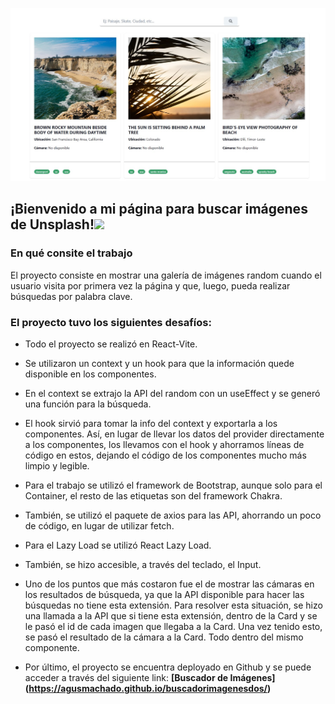 ![Banner](src/assets/captura_buscador.jpg)


<!-- Mensaje de bienvenida -->
<h2>¡Bienvenido a mi página para buscar imágenes de Unsplash!<img src="https://media.giphy.com/media/hvRJCLFzcasrR4ia7z/giphy.gif" width="25px"></h2>

<h3>En qué consite el trabajo</h3>

<!-- Sobre el proyecto -->
<p>
El proyecto consiste en mostrar una galería de imágenes random cuando el usuario visita por primera vez la página y que, luego, pueda realizar búsquedas por palabra clave.
</p>


<!-- Puntos importantes -->
<h3>El proyecto tuvo los siguientes desafíos:</h3>

- Todo el proyecto se realizó en React-Vite.

- Se utilizaron un context y un hook para que la información quede disponible en los componentes.

- En el context se extrajo la API del random con un useEffect y se generó una función para la búsqueda. 

- El hook sirvió para tomar la info del context y exportarla a los componentes. Así, en lugar de llevar los datos del provider directamente a los componentes, los llevamos con el hook y ahorramos líneas de código en estos, dejando el código de los componentes mucho más limpio y legible.

- Para el trabajo se utilizó el framework de Bootstrap, aunque solo para el Container, el resto de las etiquetas son del framework Chakra.

- También, se utilizó el paquete de axios para las API, ahorrando un poco de código, en lugar de utilizar fetch.

- Para el Lazy Load se utilizó React Lazy Load.

- También, se hizo accesible, a través del teclado, el Input.

- Uno de los puntos que más costaron fue el de mostrar las cámaras en los resultados de búsqueda, ya que la API disponible para hacer las búsquedas no tiene esta extensión. Para resolver esta situación, se hizo una llamada a la API que si tiene esta extensión, dentro de la Card y se le pasó el id de cada imagen que llegaba a la Card. Una vez tenido esto, se pasó el resultado de la cámara a la Card. Todo dentro del mismo componente.

- Por último, el proyecto se encuentra deployado en Github y se puede acceder a través del siguiente link: **[Buscador de Imágenes] (https://agusmachado.github.io/buscadorimagenesdos/)**